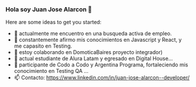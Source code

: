 ### Hola soy Juan Jose Alarcon 👋

<!--
**JuanAlarcon123/JuanAlarcon123** is a ✨ _special_ ✨ repository because its `README.md` (this file) appears on your GitHub profile.
-->
Here are some ideas to get you started:

- 🔭 actualmente me encuentro en una busqueda activa de empleo.
- 🌱 constantemente afirmo mis conocimientos en Javascript y React, y me capasito en Testing.
- 👯 estoy colaborando en DomoticaBaires  proyecto integrador)
- 🤔 actual estudiante de Alura Latam y egresado en Digital House...
- 💬 participante de Codo a Codo y Argentina Programa, fortaleciendo mis conocimiento en Testing QA ...
- 📫 Contacto: https://www.linkedin.com/in/juan-jose-alarcon--developer/

